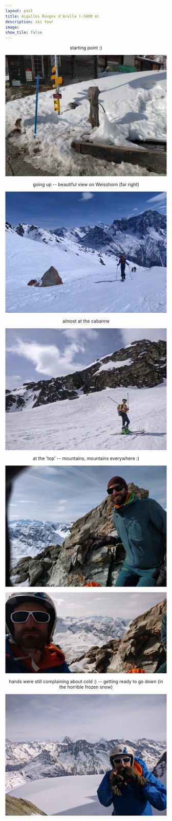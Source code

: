 ```yaml
---
layout: post
title: Aigulles Rouges d'Arolla (~3400 m)		
description: ski tour
image:
show_tile: false 
---
```


<center>starting point :)</center>

![](../assets/images/winter/aigulles_rouges_arolla/IMG_20220312_094622.jpg)
 


<center> going up -- beautiful view on Weisshorn (far right) </center>

![](../assets/images/winter/aigulles_rouges_arolla/IMG_20220312_115531.jpg)


<center> almost at the cabanne </center>

![](../assets/images/winter/aigulles_rouges_arolla/signal-2022-03-13-09-33-45-721.jpg)


<center> at the 'top' -- mountains, mountains everywhere :) </center>

![](../assets/images/winter/aigulles_rouges_arolla/IMG_20220312_141350.jpg)

![](../assets/images/winter/aigulles_rouges_arolla/IMG_20220312_141405.jpg)


<center>  hands were still complaining about cold :) -- getting ready to go down (in the horrible frozen snow) </center>


![](../assets/images/winter/aigulles_rouges_arolla/signal-2022-03-13-09-33-45-721-3.jpg)
